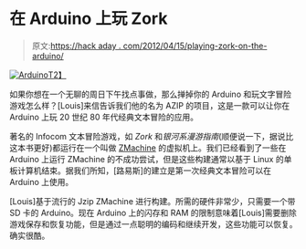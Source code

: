 # 在 Arduino 上玩 Zork

> 原文:[https://hack aday . com/2012/04/15/playing-zork-on-the-arduino/](https://hackaday.com/2012/04/15/playing-zork-on-the-arduino/)

[![](../Images/dc687f1d2c920c1626ddf6ed4ee40ab5.png "Arduino")T2】](http://hackaday.com/wp-content/uploads/2012/04/arduino1.png)

如果你想在一个无聊的周日下午找点事做，那么掸掉你的 Arduino 和玩文字冒险游戏怎么样？[Louis]来信告诉我们他的名为 AZIP 的项目，这是一款可以让你在 Arduino 上玩 20 世纪 80 年代经典文本冒险的应用。

著名的 Infocom 文本冒险游戏，如 *Zork* 和*银河系漫游指南*(顺便说一下，据说比这本书更好)都运行在一个叫做 [ZMachine](http://www.inform-fiction.org/zmachine/interpreters.html) 的虚拟机上。我们已经看到了一些在 Arduino 上运行 ZMachine 的不成功尝试，但是这些构建通常以基于 Linux 的单板计算机结束。据我们所知，[路易斯]的建立是第一次经典文本冒险可以在 Arduino 上使用。

[Louis]基于流行的 Jzip ZMachine 进行构建。所需的硬件非常少，只需要一个带 SD 卡的 Arduino。现在 Arduino 上的闪存和 RAM 的限制意味着[Louis]需要删除游戏保存和恢复功能，但是通过一点聪明的编码和继续开发，这些功能可以恢复。确实很酷。